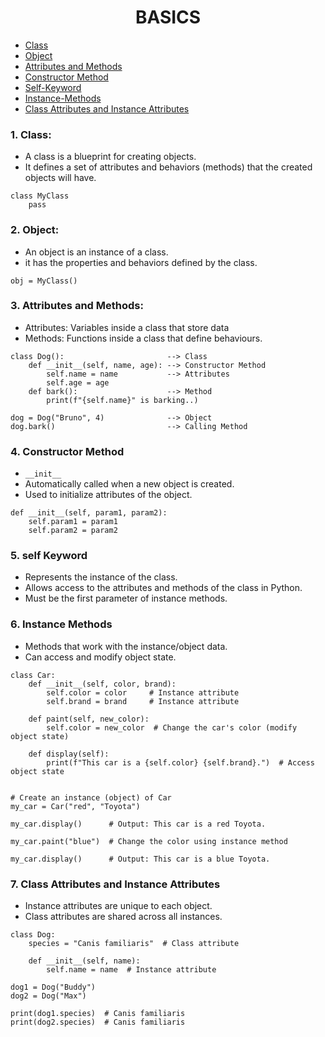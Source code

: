 <h1 align=center>BASICS</h1>

- [Class](#1-class)
- [Object](#2-object)
- [Attributes and Methods](#3-attributes-and-methods)
- [Constructor Method](#4-constructor-method)
- [Self-Keyword](#5-self-Keyword)
- [Instance-Methods](#6-instance-methods)
- [Class Attributes and Instance Attributes](#7-class-attributes-and-instance-attributes)

### 1. Class:

- A class is a blueprint for creating objects.
- It defines a set of attributes and behaviors (methods) that the created objects will have.

```
class MyClass
    pass
```

### 2. Object:

- An object is an instance of a class.
- it has the properties and behaviors defined by the class.

```
obj = MyClass()
```

### 3. Attributes and Methods:

- Attributes: Variables inside a class that store data
- Methods: Functions inside a class that define behaviours.

```
class Dog():                       --> Class
    def __init__(self, name, age): --> Constructor Method
        self.name = name           --> Attributes
        self.age = age
    def bark():                    --> Method
        print(f"{self.name}" is barking..)

dog = Dog("Bruno", 4)              --> Object
dog.bark()                         --> Calling Method
```

### 4. Constructor Method

- `__init__`
- Automatically called when a new object is created.
- Used to initialize attributes of the object.

```
def __init__(self, param1, param2):
    self.param1 = param1
    self.param2 = param2
```

### 5. self Keyword

- Represents the instance of the class.
- Allows access to the attributes and methods of the class in Python.
- Must be the first parameter of instance methods.

### 6. Instance Methods

- Methods that work with the instance/object data.
- Can access and modify object state.

```
class Car:
    def __init__(self, color, brand):
        self.color = color     # Instance attribute
        self.brand = brand     # Instance attribute

    def paint(self, new_color):
        self.color = new_color  # Change the car's color (modify object state)

    def display(self):
        print(f"This car is a {self.color} {self.brand}.")  # Access object state


# Create an instance (object) of Car
my_car = Car("red", "Toyota")

my_car.display()      # Output: This car is a red Toyota.

my_car.paint("blue")  # Change the color using instance method

my_car.display()      # Output: This car is a blue Toyota.
```

### 7. Class Attributes and Instance Attributes

- Instance attributes are unique to each object.
- Class attributes are shared across all instances.

```
class Dog:
    species = "Canis familiaris"  # Class attribute

    def __init__(self, name):
        self.name = name  # Instance attribute

dog1 = Dog("Buddy")
dog2 = Dog("Max")

print(dog1.species)  # Canis familiaris
print(dog2.species)  # Canis familiaris
```

